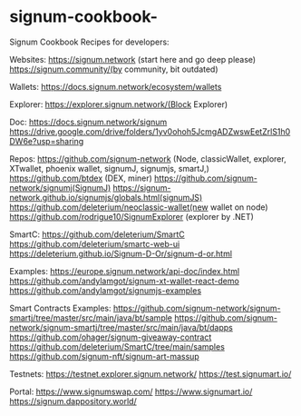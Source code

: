 # signum-cookbook-
Signum Cookbook Recipes for developers:

Websites:
https://signum.network  (start here and go deep please)
https://signum.community/(by community, bit outdated)

Wallets:
https://docs.signum.network/ecosystem/wallets

Explorer:
https://explorer.signum.network/(Block Explorer)

Doc:
https://docs.signum.network/signum
https://drive.google.com/drive/folders/1yv0ohoh5JcmgADZwswEetZrlS1h0DW6e?usp=sharing

Repos:
https://github.com/signum-network  (Node, classicWallet, explorer, XTwallet, phoenix wallet, signumJ, signumjs, smartJ,)
https://github.com/btdex (DEX, miner)
https://github.com/signum-network/signumj(SignumJ)
https://signum-network.github.io/signumjs/globals.html(signumJS)
https://github.com/deleterium/neoclassic-wallet(new wallet on node)
https://github.com/rodrigue10/SignumExplorer (explorer by .NET)

SmartC:
https://github.com/deleterium/SmartC
https://github.com/deleterium/smartc-web-ui
https://deleterium.github.io/Signum-D-Or/signum-d-or.html

Examples:
https://europe.signum.network/api-doc/index.html
https://github.com/andylamgot/signum-xt-wallet-react-demo
https://github.com/andylamgot/signumjs-examples

Smart Contracts Examples:
https://github.com/signum-network/signum-smartj/tree/master/src/main/java/bt/sample
https://github.com/signum-network/signum-smartj/tree/master/src/main/java/bt/dapps
https://github.com/ohager/signum-giveaway-contract
https://github.com/deleterium/SmartC/tree/main/samples
https://github.com/signum-nft/signum-art-massup

Testnets:
https://testnet.explorer.signum.network/
https://test.signumart.io/

Portal:
https://www.signumswap.com/
https://www.signumart.io/
https://signum.dappository.world/
